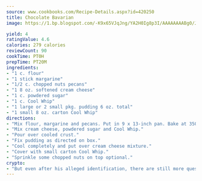 ```yaml
---
source: www.cookbooks.com/Recipe-Details.aspx?id=420250
title: Chocolate Bavarian
image: https://1.bp.blogspot.com/-K9x65VJqJng/YA2H0Ig8p3I/AAAAAAAABg0/JRKr7ZzesxofwlGw6YudXad_aQn9BD52QCLcBGAsYHQ/s299/2.png

yield: 4
ratingValue: 4.6
calories: 279 calories
reviewCount: 90
cookTime: PT0H
prepTime: PT20M
ingredients:
- "1 c. flour"
- "1 stick margarine"
- "1/2 c. chopped nuts pecans"
- "1 8 oz. softened cream cheese"
- "1 c. powdered sugar"
- "1 c. Cool Whip"
- "1 large or 2 small pkg. pudding 6 oz. total"
- "1 small 8 oz. carton Cool Whip"
directions:
- "Mix flour, margarine and pecans. Put in 9 x 13-inch pan. Bake at 350u00b0 for 15 minutes and cool."
- "Mix cream cheese, powdered sugar and Cool Whip."
- "Pour over cooled crust."
- "Fix pudding as directed on box."
- "Cool completely and put over cream cheese mixture."
- "Cover with small carton Cool Whip."
- "Sprinkle some chopped nuts on top optional."
crypto:
- "But even after his alleged identification, there are still more questions than answers about the enigmatic creator of Bitcoin."
---
```

